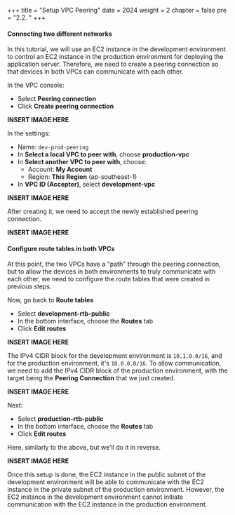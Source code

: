 +++
title = "Setup VPC Peering"
date = 2024
weight = 2
chapter = false
pre = "2.2. "
+++

#### Connecting two different networks

In this tutorial, we will use an EC2 instance in the development environment to control an EC2 instance in the production environment for deploying the application server. Therefore, we need to create a peering connection so that devices in both VPCs can communicate with each other.

In the VPC console:

- Select **Peering connection**
- Click **Create peering connection**

**INSERT IMAGE HERE**

In the settings:

- Name: `dev-prod-peering`
- In **Select a local VPC to peer with**, choose **production-vpc**
- In **Select another VPC to peer with**, choose:
  - Account: **My Account**
  - Region: **This Region** (ap-southeast-1)
- In **VPC ID (Accepter)**, select **development-vpc**

**INSERT IMAGE HERE**

After creating it, we need to accept the newly established peering connection.

**INSERT IMAGE HERE**

#### Configure route tables in both VPCs

At this point, the two VPCs have a "path" through the peering connection, but to allow the devices in both environments to truly communicate with each other, we need to configure the route tables that were created in previous steps.

Now, go back to **Route tables**

- Select **development-rtb-public**
- In the bottom interface, choose the **Routes** tab
- Click **Edit routes**

**INSERT IMAGE HERE**

The IPv4 CIDR block for the development environment is `10.1.0.0/16`, and for the production environment, it's `10.0.0.0/16`. To allow communication, we need to add the IPv4 CIDR block of the production environment, with the target being the **Peering Connection** that we just created.

**INSERT IMAGE HERE**

Next:

- Select **production-rtb-public**
- In the bottom interface, choose the **Routes** tab
- Click **Edit routes**

Here, similarly to the above, but we'll do it in reverse.

**INSERT IMAGE HERE**

Once this setup is done, the EC2 instance in the public subnet of the development environment will be able to communicate with the EC2 instance in the private subnet of the production environment. However, the EC2 instance in the development environment cannot initiate communication with the EC2 instance in the production environment.
